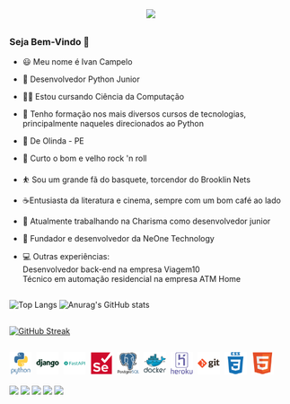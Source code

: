 <div id="header" align="center">
  <img src="https://media.giphy.com/media/v1.Y2lkPTc5MGI3NjExd21lMXh2NWg5eGo2bzI5ejNjd2YwanZwaTlpMWNhb3J1NjJ0YmtlcSZlcD12MV9pbnRlcm5hbF9naWZfYnlfaWQmY3Q9Zw/pVGsAWjzvXcZW4ZBTE/giphy.gif" width="700"/>
</div>

##

### Seja Bem-Vindo :rocket:	

- :smiley:  Meu nome é Ivan Campelo
- :snake: Desenvolvedor Python Junior
- :man_student:  Estou cursando Ciência da Computação
- :notebook_with_decorative_cover:	Tenho formação nos mais diversos cursos de tecnologias, principalmente naqueles direcionados ao Python
- :pushpin: De Olinda - PE
- :guitar: Curto o bom e velho rock 'n roll
- :bouncing_ball_person: Sou um grande fã do basquete, torcendor do Brooklin Nets
- :coffee:Entusiasta da literatura e cinema, sempre com um bom café ao lado
- :office:	Atualmente trabalhando na Charisma como desenvolvedor junior
- :briefcase: Fundador e desenvolvedor da NeOne Technology
- :computer:	Outras experiências: <br>
            Desenvolvedor back-end na empresa Viagem10
  <br>
            Técnico em automação residencial na empresa ATM Home

  
  ##


![Top Langs](https://github-readme-stats.vercel.app/api/top-langs/?username=IvanCampelo22&size_weight=0.5&count_weight=0.5&show_icons=true&theme=dark)
![Anurag's GitHub stats](https://github-readme-stats.vercel.app/api?username=IvanCampelo22&show_icons=true&theme=dark)
##
[![GitHub Streak](http://github-readme-streak-stats.herokuapp.com?user=IvanCampelo22&theme=dark&background=000000)](https://git.io/streak-stats)
##


<div>
  <img src="https://github.com/devicons/devicon/blob/master/icons/python/python-original-wordmark.svg" title="Python" alt="Python" width="40" height="40"/>&nbsp;
  <img src="https://github.com/devicons/devicon/blob/master/icons/django/django-plain-wordmark.svg" title="Django" alt="Django" width="40" height="40"/>&nbsp;
  <img src="https://github.com/devicons/devicon/blob/master/icons/fastapi/fastapi-original-wordmark.svg" title="Fastapi" alt="Fastapi" width="40" height="40"/>&nbsp;
    <img src="https://github.com/devicons/devicon/blob/master/icons/selenium/selenium-original.svg" title="Selenium" alt="Selenium" 
width="40" height="40"/>&nbsp;
      <img src="https://github.com/devicons/devicon/blob/master/icons/postgresql/postgresql-original-wordmark.svg"  title="Postgresql" alt="Postgresql" width="40" height="40"/>&nbsp;
          <img src="https://github.com/devicons/devicon/blob/master/icons/docker/docker-original-wordmark.svg"  title="Docker" alt="Docker" width="40" height="40"/>&nbsp;
    <img src="https://github.com/devicons/devicon/blob/master/icons/heroku/heroku-original-wordmark.svg"  title="Heroku" alt="Heroku" width="40" height="40"/>&nbsp;
    <img src="https://github.com/devicons/devicon/blob/master/icons/git/git-original-wordmark.svg" title="Git" alt="Git" 
width="40" height="40"/>&nbsp;
      <img src="https://github.com/devicons/devicon/blob/master/icons/css3/css3-plain-wordmark.svg"  title="CSS3" alt="CSS" width="40" height="40"/>&nbsp;
  <img src="https://github.com/devicons/devicon/blob/master/icons/html5/html5-original.svg" title="HTML5" alt="HTML" 
width="40" height="40"/>&nbsp;


</div>

<br>
  <div> 
  <a href="https://www.instagram.com/ivancampelo39/" target="_blank"><img src="https://img.shields.io/badge/-Instagram-%23E4405F?style=for-the-badge&logo=instagram&logoColor=white" target="_blank"></a>
 <a href="https://discord.com/channels/@me" target="_blank"><img src="https://img.shields.io/badge/Discord-7289DA?style=for-the-badge&logo=discord&logoColor=white" target="_blank"></a> 
  <a href = "mailto:ivancampelo1973@gmail.com"><img src="https://img.shields.io/badge/-Gmail-%23333?style=for-the-badge&logo=gmail&logoColor=white" target="_blank"></a>
  <a href="https://www.linkedin.com/in/ivan-campelo-700519202/" target="_blank"><img src="https://img.shields.io/badge/-LinkedIn-%230077B5?style=for-the-badge&logo=linkedin&logoColor=white" target="_blank"></a> 
  <a href = "https://www.reddit.com/user/Desperate_Sky_3357" target="_blank"><img src="https://img.shields.io/badge/Reddit-FF4500?style=for-the-badge&logo=reddit&logoColor=white" target="_blank"></a>
 
  </div>
